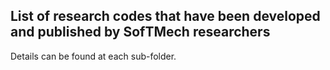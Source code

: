 ## List of research codes that have been developed and published by SofTMech researchers

Details can be found at each sub-folder.
